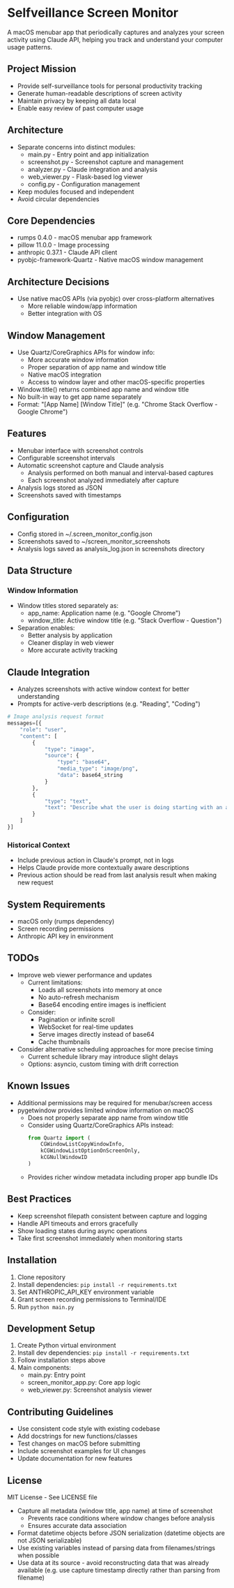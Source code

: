 # Selfveillance Screen Monitor

A macOS menubar app that periodically captures and analyzes your screen activity using Claude API, helping you track and understand your computer usage patterns.

## Project Mission
- Provide self-surveillance tools for personal productivity tracking
- Generate human-readable descriptions of screen activity
- Maintain privacy by keeping all data local
- Enable easy review of past computer usage

## Architecture
- Separate concerns into distinct modules:
  - main.py - Entry point and app initialization
  - screenshot.py - Screenshot capture and management
  - analyzer.py - Claude integration and analysis
  - web_viewer.py - Flask-based log viewer
  - config.py - Configuration management
- Keep modules focused and independent
- Avoid circular dependencies

## Core Dependencies
- rumps 0.4.0 - macOS menubar app framework
- pillow 11.0.0 - Image processing
- anthropic 0.37.1 - Claude API client
- pyobjc-framework-Quartz - Native macOS window management

## Architecture Decisions
- Use native macOS APIs (via pyobjc) over cross-platform alternatives
  - More reliable window/app information
  - Better integration with OS

## Window Management
- Use Quartz/CoreGraphics APIs for window info:
  - More accurate window information 
  - Proper separation of app name and window title
  - Native macOS integration
  - Access to window layer and other macOS-specific properties
- Window.title() returns combined app name and window title
- No built-in way to get app name separately
- Format: "[App Name] [Window Title]" (e.g. "Chrome Stack Overflow - Google Chrome")

## Features
- Menubar interface with screenshot controls
- Configurable screenshot intervals
- Automatic screenshot capture and Claude analysis
  - Analysis performed on both manual and interval-based captures
  - Each screenshot analyzed immediately after capture
- Analysis logs stored as JSON
- Screenshots saved with timestamps


## Configuration
- Config stored in ~/.screen_monitor_config.json
- Screenshots saved to ~/screen_monitor_screenshots
- Analysis logs saved as analysis_log.json in screenshots directory

## Data Structure
### Window Information
- Window titles stored separately as:
  - app_name: Application name (e.g. "Google Chrome")
  - window_title: Active window title (e.g. "Stack Overflow - Question")
- Separation enables:
  - Better analysis by application
  - Cleaner display in web viewer
  - More accurate activity tracking

## Claude Integration
- Analyzes screenshots with active window context for better understanding
- Prompts for active-verb descriptions (e.g. "Reading", "Coding")
```python
# Image analysis request format
messages=[{
    "role": "user",
    "content": [
        {
            "type": "image",
            "source": {
                "type": "base64",
                "media_type": "image/png",
                "data": base64_string
            }
        },
        {
            "type": "text",
            "text": "Describe what the user is doing starting with an active verb, taking into account the full image context. Active window: [window_name]"
        }
    ]
}]
```

### Historical Context
- Include previous action in Claude's prompt, not in logs
- Helps Claude provide more contextually aware descriptions
- Previous action should be read from last analysis result when making new request

## System Requirements
- macOS only (rumps dependency)
- Screen recording permissions
- Anthropic API key in environment

## TODOs
- Improve web viewer performance and updates
  - Current limitations:
    - Loads all screenshots into memory at once
    - No auto-refresh mechanism
    - Base64 encoding entire images is inefficient
  - Consider:
    - Pagination or infinite scroll
    - WebSocket for real-time updates
    - Serve images directly instead of base64
    - Cache thumbnails
- Consider alternative scheduling approaches for more precise timing
  - Current schedule library may introduce slight delays
  - Options: asyncio, custom timing with drift correction

## Known Issues
- Additional permissions may be required for menubar/screen access
- pygetwindow provides limited window information on macOS
  - Does not properly separate app name from window title
  - Consider using Quartz/CoreGraphics APIs instead:
    ```python
    from Quartz import (
        CGWindowListCopyWindowInfo,
        kCGWindowListOptionOnScreenOnly,
        kCGNullWindowID
    )
    ```
  - Provides richer window metadata including proper app bundle IDs

## Best Practices
- Keep screenshot filepath consistent between capture and logging
- Handle API timeouts and errors gracefully
- Show loading states during async operations
- Take first screenshot immediately when monitoring starts

## Installation
1. Clone repository
2. Install dependencies: `pip install -r requirements.txt`
3. Set ANTHROPIC_API_KEY environment variable
4. Grant screen recording permissions to Terminal/IDE
5. Run `python main.py`

## Development Setup
1. Create Python virtual environment
2. Install dev dependencies: `pip install -r requirements.txt`
3. Follow installation steps above
4. Main components:
   - main.py: Entry point
   - screen_monitor_app.py: Core app logic
   - web_viewer.py: Screenshot analysis viewer

## Contributing Guidelines
- Use consistent code style with existing codebase
- Add docstrings for new functions/classes
- Test changes on macOS before submitting
- Include screenshot examples for UI changes
- Update documentation for new features

## License
MIT License - See LICENSE file
- Capture all metadata (window title, app name) at time of screenshot
  - Prevents race conditions where window changes before analysis
  - Ensures accurate data association
- Format datetime objects before JSON serialization (datetime objects are not JSON serializable)
- Use existing variables instead of parsing data from filenames/strings when possible
- Use data at its source - avoid reconstructing data that was already available (e.g. use capture timestamp directly rather than parsing from filename)
